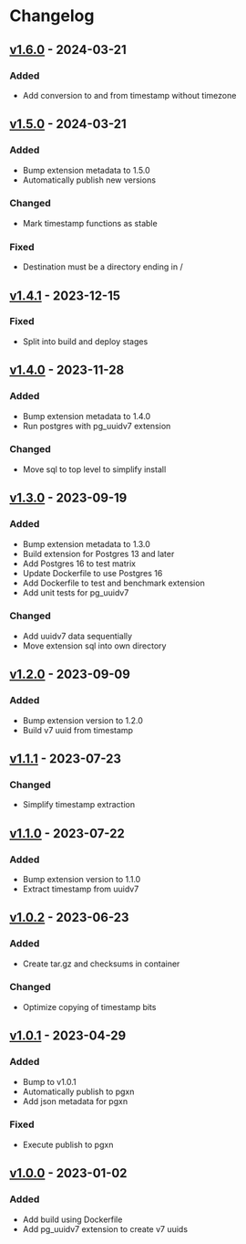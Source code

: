 # Changelog

## [v1.6.0](https://github.com/fboulnois/pg_uuidv7/compare/v1.5.0...v1.6.0) - 2024-03-21

### Added

* Add conversion to and from timestamp without timezone

## [v1.5.0](https://github.com/fboulnois/pg_uuidv7/compare/v1.4.1...v1.5.0) - 2024-03-21

### Added

* Bump extension metadata to 1.5.0
* Automatically publish new versions

### Changed

* Mark timestamp functions as stable

### Fixed

* Destination must be a directory ending in /

## [v1.4.1](https://github.com/fboulnois/pg_uuidv7/compare/v1.4.0...v1.4.1) - 2023-12-15

### Fixed

* Split into build and deploy stages

## [v1.4.0](https://github.com/fboulnois/pg_uuidv7/compare/v1.3.0...v1.4.0) - 2023-11-28

### Added

* Bump extension metadata to 1.4.0
* Run postgres with pg_uuidv7 extension

### Changed

* Move sql to top level to simplify install

## [v1.3.0](https://github.com/fboulnois/pg_uuidv7/compare/v1.2.0...v1.3.0) - 2023-09-19

### Added

* Bump extension metadata to 1.3.0
* Build extension for Postgres 13 and later
* Add Postgres 16 to test matrix
* Update Dockerfile to use Postgres 16
* Add Dockerfile to test and benchmark extension
* Add unit tests for pg_uuidv7

### Changed

* Add uuidv7 data sequentially
* Move extension sql into own directory

## [v1.2.0](https://github.com/fboulnois/pg_uuidv7/compare/v1.1.1...v1.2.0) - 2023-09-09

### Added

* Bump extension version to 1.2.0
* Build v7 uuid from timestamp

## [v1.1.1](https://github.com/fboulnois/pg_uuidv7/compare/v1.1.0...v1.1.1) - 2023-07-23

### Changed

* Simplify timestamp extraction

## [v1.1.0](https://github.com/fboulnois/pg_uuidv7/compare/v1.0.2...v1.1.0) - 2023-07-22

### Added

* Bump extension version to 1.1.0
* Extract timestamp from uuidv7

## [v1.0.2](https://github.com/fboulnois/pg_uuidv7/compare/v1.0.1...v1.0.2) - 2023-06-23

### Added

* Create tar.gz and checksums in container

### Changed

* Optimize copying of timestamp bits

## [v1.0.1](https://github.com/fboulnois/pg_uuidv7/compare/v1.0.0...v1.0.1) - 2023-04-29

### Added

* Bump to v1.0.1
* Automatically publish to pgxn
* Add json metadata for pgxn

### Fixed

* Execute publish to pgxn

## [v1.0.0](https://github.com/fboulnois/pg_uuidv7/releases/tag/v1.0.0) - 2023-01-02

### Added

* Add build using Dockerfile
* Add pg_uuidv7 extension to create v7 uuids
